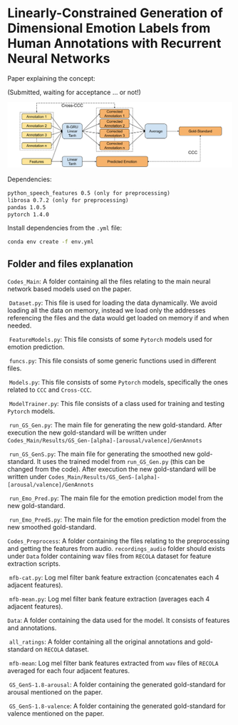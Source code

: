 # Linearly-Constrained Generation of Dimensional Emotion Labels from Human Annotations with Recurrent Neural Networks

Paper explaining the concept:

(Submitted, waiting for acceptance ... or not!)

![NewGS](https://github.com/SinaAlisamir/GS_Gen_Git/blob/master/NewGS.png)

Dependencies:

```
python_speech_features 0.5 (only for preprocessing)
librosa 0.7.2 (only for preprocessing)
pandas 1.0.5
pytorch 1.4.0
```

Install dependencies from the `.yml` file:

```bash
conda env create -f env.yml
```



## Folder and files explanation

`Codes_Main`: A folder containing all the files relating to the main neural network based models used on the paper.

​	`Dataset.py`: This file is used for loading the data dynamically. We avoid loading all the data on memory, instead we load only the addresses referencing the files and the data would get loaded on memory if and when needed.

​	`FeatureModels.py`: This file consists of some `Pytorch` models used for emotion prediction.

​	`funcs.py`: This file consists of some generic functions used in different files.

​	`Models.py`: This file consists of some `Pytorch` models, specifically the ones related to `CCC` and `Cross-CCC`.

​	`ModelTrainer.py`: This file consists of a class used for training and testing `Pytorch` models.

​	`run_GS_Gen.py`: The main file for generating the new gold-standard. After execution the new gold-standard will be written under `Codes_Main/Results/GS_Gen-[alpha]-[arousal/valence]/GenAnnots`

​	`run_GS_GenS.py`: The main file for generating the smoothed new gold-standard. It uses the trained model from `run_GS_Gen.py` (this can be changed from the code). After execution the new gold-standard will be written under `Codes_Main/Results/GS_GenS-[alpha]-[arousal/valence]/GenAnnots`

​	`run_Emo_Pred.py`: The main file for the emotion prediction model from the new gold-standard.

​	`run_Emo_PredS.py`: The main file for the emotion prediction model from the new smoothed gold-standard.



`Codes_Preprocess`: A folder containing the files relating to the preprocessing and getting the features from audio. `recordings_audio` folder should exists under `Data` folder containing wav files from `RECOLA` dataset for feature extraction scripts.

​	`mfb-cat.py`: Log mel filter bank feature extraction (concatenates each 4 adjacent features).

​	`mfb-mean.py`: Log mel filter bank feature extraction (averages each 4 adjacent features).



`Data`: A folder containing the data used for the model. It consists of features and annotations.

​	`all_ratings`: A folder containing all the original annotations and gold-standard on `RECOLA` dataset.

​	`mfb-mean`: Log mel filter bank features extracted from `wav` files of `RECOLA` averaged for each four adjacent features.

​	`GS_GenS-1.8-arousal`: A folder containing the generated gold-standard for arousal mentioned on the paper.

​	`GS_GenS-1.8-valence`: A folder containing the generated gold-standard for valence mentioned on the paper.
